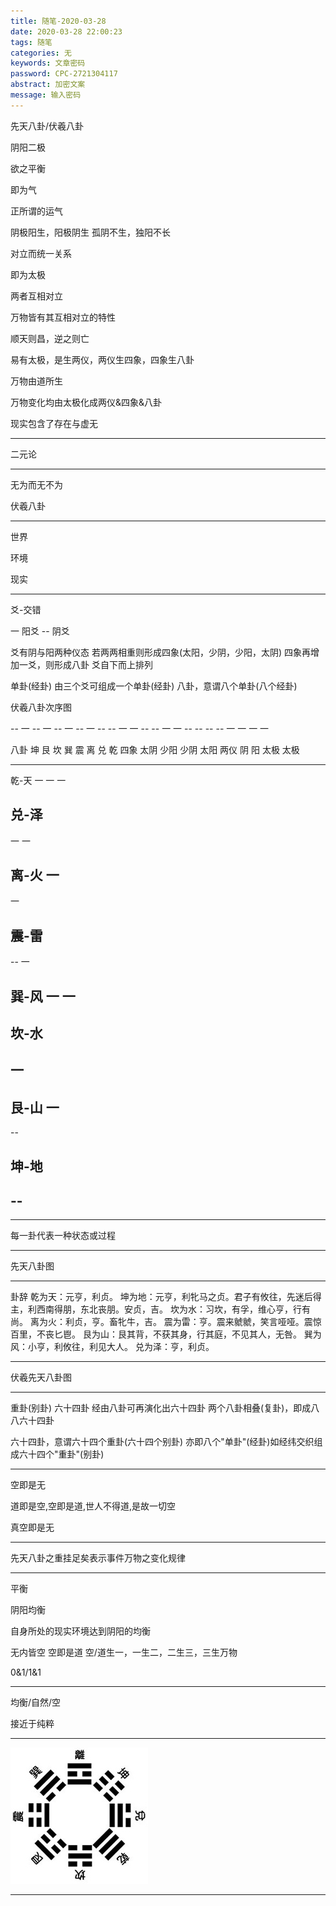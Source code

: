 ```yaml
---
title: 随笔-2020-03-28
date: 2020-03-28 22:00:23
tags: 随笔
categories: 无
keywords: 文章密码
password: CPC-2721304117
abstract: 加密文案
message: 输入密码
---
```


先天八卦/伏羲八卦

阴阳二极

欲之平衡

即为气

正所谓的运气

阴极阳生，阳极阴生
孤阴不生，独阳不长

对立而统一关系

即为太极

两者互相对立

万物皆有其互相对立的特性

顺天则昌，逆之则亡

易有太极，是生两仪，两仪生四象，四象生八卦

万物由道所生

万物变化均由太极化成两仪&四象&八卦

现实包含了存在与虚无

---

二元论

---

无为而无不为

伏羲八卦

---

世界

环境

现实

---

爻-交错

一 阳爻
-- 阴爻

爻有阴与阳两种仪态
若两两相重则形成四象(太阳，少阴，少阳，太阴)
四象再增加一爻，则形成八卦
爻自下而上排列

单卦(经卦)
由三个爻可组成一个单卦(经卦)
八卦，意谓八个单卦(八个经卦)


伏羲八卦次序图

-- 一 -- 一 -- 一 -- 一
-- -- 一 一 -- -- 一 一
-- -- -- -- 一 一 一 一

八卦 坤 艮 坎 巽 震 离 兑 乾
四象 太阴 少阳 少阴 太阳
两仪 阴 阳
太极 太极

---

乾-天
一
一
一

兑-泽
--
一
一

离-火
一
--
一

震-雷
--
--
一

巽-风
一
一
--

坎-水
--
一
--

艮-山
一
--
--

坤-地
--
--
--

---

每一卦代表一种状态或过程

---

先天八卦图

---

卦辞
乾为天：元亨，利贞。
坤为地：元亨，利牝马之贞。君子有攸往，先迷后得主，利西南得朋，东北丧朋。安贞，吉。
坎为水：习坎，有孚，维心亨，行有尚。
离为火：利贞，亨。畜牝牛，吉。
震为雷：亨。震来虩虩，笑言哑哑。震惊百里，不丧匕鬯。
艮为山：艮其背，不获其身，行其庭，不见其人，无咎。
巽为风：小亨，利攸往，利见大人。
兑为泽：亨，利贞。

---

伏羲先天八卦图



---

重卦(别卦)
六十四卦
经由八卦可再演化出六十四卦
两个八卦相叠(复卦)，即成八八六十四卦

六十四卦，意谓六十四个重卦(六十四个别卦)
亦即八个"单卦"(经卦)如经纬交织组成六十四个"重卦"(别卦)

---

空即是无

道即是空,空即是道,世人不得道,是故一切空

真空即是无

---

先天八卦之重挂足矣表示事件万物之变化规律

---

平衡

阴阳均衡

自身所处的现实环境达到阴阳的均衡

无内皆空
空即是道
空/道生一，一生二，二生三，三生万物

0&1/1&1

---

均衡/自然/空

接近于纯粹

---

<img src="/images/先天八卦.png" widht="40" height="40%">

---



